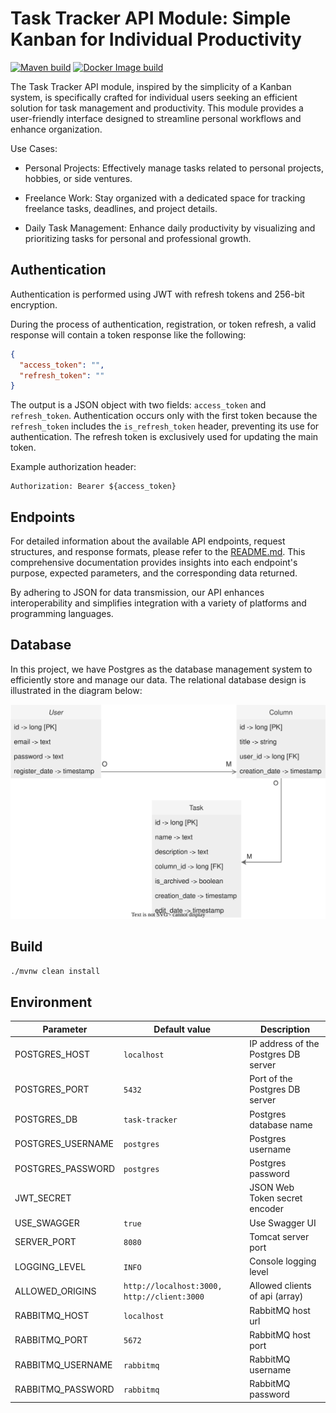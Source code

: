 # Task Tracker API Module: Simple Kanban for Individual Productivity

[![Maven build](https://github.com/farneser/task-tracker-api/actions/workflows/maven.yml/badge.svg)](https://github.com/farneser/task-tracker-api/actions/workflows/maven.yml)
[![Docker Image build](https://github.com/farneser/task-tracker-api/actions/workflows/docker.yml/badge.svg)](https://github.com/farneser/task-tracker-api/actions/workflows/docker.yml)

The Task Tracker API module, inspired by the simplicity of a Kanban system, is specifically crafted for individual users
seeking an efficient solution for task management and productivity. This module provides a user-friendly interface
designed to streamline personal workflows and enhance organization.

Use Cases:

* Personal Projects: Effectively manage tasks related to personal projects, hobbies, or side ventures.

* Freelance Work: Stay organized with a dedicated space for tracking freelance tasks, deadlines, and project details.

* Daily Task Management: Enhance daily productivity by visualizing and prioritizing tasks for personal and professional
  growth.

## Authentication

Authentication is performed using JWT with refresh tokens and 256-bit encryption.

During the process of authentication, registration, or token refresh, a valid response will contain a token response
like the following:

```json
{
  "access_token": "",
  "refresh_token": ""
}
```

The output is a JSON object with two fields: `access_token` and `refresh_token`. Authentication occurs only with the
first
token because the `refresh_token` includes the `is_refresh_token` header, preventing its use for authentication. The
refresh
token is exclusively used for updating the main token.

Example authorization header:

```http request
Authorization: Bearer ${access_token}
```

## Endpoints

For detailed information about the available API endpoints, request structures, and response formats, please refer to
the [README.md](src/main/java/dev/farneser/tasktracker/api/web/controllers/README.md). This comprehensive documentation
provides insights into each endpoint's purpose, expected parameters, and the corresponding data returned.

By adhering to JSON for data transmission, our API enhances interoperability and simplifies integration with a variety
of platforms and programming languages.

## Database

In this project, we have Postgres as the database management system to efficiently store and manage our data.
The relational database design is illustrated in the diagram below:

![Database relations](assets/database-relations.svg)

## Build

```bash
./mvnw clean install
```

## Environment

| Parameter         | Default value                               | Description                          |
|-------------------|---------------------------------------------|--------------------------------------|
| POSTGRES_HOST     | `localhost`                                 | IP address of the Postgres DB server |
| POSTGRES_PORT     | `5432`                                      | Port of the Postgres DB server       |
| POSTGRES_DB       | `task-tracker`                              | Postgres database name               |
| POSTGRES_USERNAME | `postgres`                                  | Postgres username                    |
| POSTGRES_PASSWORD | `postgres`                                  | Postgres password                    |
| JWT_SECRET        |                                             | JSON Web Token secret encoder        | 
| USE_SWAGGER       | `true`                                      | Use Swagger UI                       | 
| SERVER_PORT       | `8080`                                      | Tomcat server port                   | 
| LOGGING_LEVEL     | `INFO`                                      | Console logging level                | 
| ALLOWED_ORIGINS   | `http://localhost:3000, http://client:3000` | Allowed clients of api (array)       | 
| RABBITMQ_HOST     | `localhost`                                 | RabbitMQ host url                    | 
| RABBITMQ_PORT     | `5672`                                      | RabbitMQ host port                   | 
| RABBITMQ_USERNAME | `rabbitmq`                                  | RabbitMQ username                    | 
| RABBITMQ_PASSWORD | `rabbitmq`                                  | RabbitMQ password                    | 
